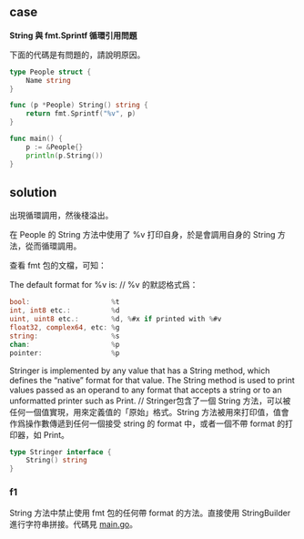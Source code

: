 ## case

**String 與 fmt.Sprintf 循環引用問題**

下面的代碼是有問題的，請說明原因。

```go
type People struct {
	Name string
}

func (p *People) String() string {
	return fmt.Sprintf("%v", p)
}

func main() {
 	p := &People{}
    println(p.String())
}
```

## solution

出現循環調用，然後棧溢出。

在 People 的 String 方法中使用了 %v 打印自身，於是會調用自身的 String 方法，從而循環調用。

查看 fmt 包的文檔，可知：

The default format for %v is: // %v 的默認格式爲：

```go
bool:                    %t
int, int8 etc.:          %d
uint, uint8 etc.:        %d, %#x if printed with %#v
float32, complex64, etc: %g
string:                  %s
chan:                    %p
pointer:                 %p
```

Stringer is implemented by any value that has a String method, which defines the “native” format for that value. The String method is used to print values passed as an operand to any format that accepts a string or to an unformatted printer such as Print. // Stringer包含了一個 String 方法，可以被任何一個值實現，用來定義值的「原始」格式。String 方法被用來打印值，值會作爲操作數傳遞到任何一個接受 string 的 format 中，或者一個不帶 format 的打印器，如 Print。

```go
type Stringer interface {
    String() string
}
```

### f1

String 方法中禁止使用 fmt 包的任何帶 format 的方法。直接使用 StringBuilder 進行字符串拼接。代碼見 [main.go](main.go)。